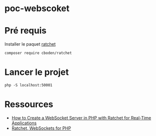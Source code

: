 # poc-webscoket


# Pré requis

Installer le paquet [ratchet](https://packagist.org/packages/cboden/ratchet)

~~~
composer require cboden/ratchet
~~~

# Lancer le projet

~~~
php -S localhost:50001
~~~

# Ressources

- [How to Create a WebSocket Server in PHP with Ratchet for Real-Time Applications](https://www.twilio.com/blog/create-php-websocket-server-build-real-time-even-driven-application)
- [Ratchet, WebSockets for PHP](http://socketo.me/)